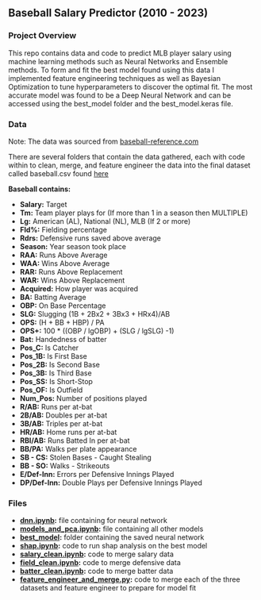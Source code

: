 ## Baseball Salary Predictor (2010 - 2023)


### Project Overview

This repo contains data and code to predict MLB player salary using machine learning methods such as Neural Networks and Ensemble methods. To form and fit the best model found using this data I implemented feature engineering techniques as well as Bayesian Optimization to tune hyperparameters to discover the optimal fit. The most accurate model was found to be a Deep Neural Network and can be accessed using the best_model folder and the best_model.keras file. 

### Data
Note: The data was sourced from [baseball-reference.com](https://www.baseball-reference.com/)

There are several folders that contain the data gathered, each with code within to clean, merge, and feature engineer the data into the final dataset called baseball.csv found [here](https://github.com/acooney613/baseball_salaries/tree/main/data)

**Baseball contains:** 
- **Salary:** Target
- **Tm:** Team player plays for (If more than 1 in a season then MULTIPLE)
- **Lg:** American (AL), National (NL), MLB (If 2 or more)
- **Fld%:** Fielding percentage
- **Rdrs:** Defensive runs saved above average
- **Season:** Year season took place
- **RAA:** Runs Above Average
- **WAA:** Wins Above Average
- **RAR:** Runs Above Replacement
- **WAR:** Wins Above Replacement
- **Acquired:** How player was acquired
- **BA:** Batting Average
- **OBP:** On Base Percentage
- **SLG:** Slugging (1B + 2Bx2 + 3Bx3 + HRx4)/AB
- **OPS:** (H + BB + HBP) / PA
- **OPS+:** 100 * ((OBP / lgOBP) + (SLG / lgSLG) -1)
- **Bat:** Handedness of batter
- **Pos_C:** Is Catcher
- **Pos_1B:** Is First Base
- **Pos_2B:** Is Second Base
- **Pos_3B:** Is Third Base
- **Pos_SS:** Is Short-Stop
- **Pos_OF:** Is Outfield
- **Num_Pos:** Number of positions played
- **R/AB:** Runs per at-bat
- **2B/AB:** Doubles per at-bat
- **3B/AB:** Triples per at-bat
- **HR/AB:** Home runs per at-bat
- **RBI/AB:** Runs Batted In per at-bat
- **BB/PA:** Walks per plate appearance
- **SB - CS:** Stolen Bases - Caught Stealing
- **BB - SO:** Walks - Strikeouts
- **E/Def-Inn:** Errors per Defensive Innings Played
- **DP/Def-Inn:** Double Plays per Defensive Innings Played


### Files

- **[dnn.ipynb](https://github.com/acooney613/baseball_salaries/blob/main/dnn.ipynb):** file containing for neural network
- **[models_and_pca.ipynb](https://github.com/acooney613/baseball_salaries/blob/main/models_and_pca.ipynb):** file containing all other models 
- **[best_model](https://github.com/acooney613/baseball_salaries/tree/main/best_model):** folder containing the saved neural network
- **[shap.ipynb](https://github.com/acooney613/baseball_salaries/blob/main/shap.ipynb):** code to run shap analysis on the best model
- **[salary_clean.ipynb](https://github.com/acooney613/baseball_salaries/blob/main/data/salary/salary_clean.ipynb):** code to merge salary data
- **[field_clean.ipynb](https://github.com/acooney613/baseball_salaries/blob/main/data/field/field_clean.ipynb):** code to merge defensive data
- **[batter_clean.ipynb](https://github.com/acooney613/baseball_salaries/blob/main/data/batter/batter_clean.ipynb):** code to merge batter data
- **[feature_engineer_and_merge.py](https://github.com/acooney613/baseball_salaries/blob/main/data/feature_engineer_and_merge.py):** code to merge each of the three datasets and feature engineer to prepare for model fit
